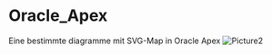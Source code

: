 # Oracle_Apex
Eine bestimmte diagramme mit SVG-Map in Oracle Apex
![Picture2](https://github.com/user-attachments/assets/41544326-1751-473e-80ef-bc8a58aec492)
